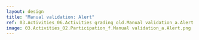```yaml
---
layout: design
title: "Manual validation: Alert"
ref: 03.Activities_06.Activities grading_old.Manual validation_a.Alert
image: 03.Activities_02.Participation_f.Manual validation_a.Alert.png
---
```

